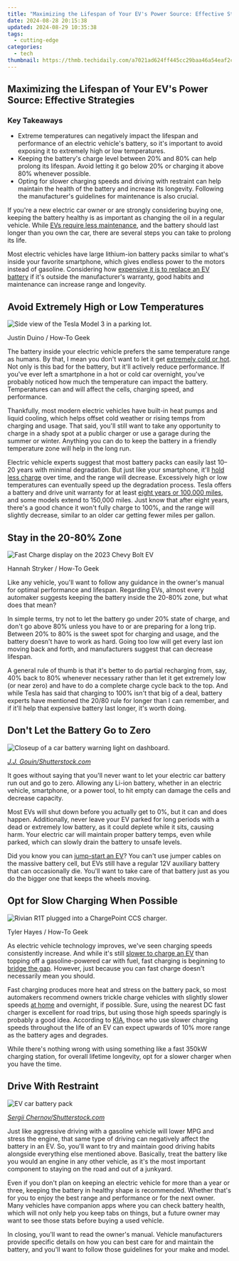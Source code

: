 ```yaml
---
title: "Maximizing the Lifespan of Your EV's Power Source: Effective Strategies"
date: 2024-08-28 20:15:38
updated: 2024-08-29 10:35:38
tags:
  - cutting-edge
categories:
  - tech
thumbnail: https://thmb.techidaily.com/a7021ad624ff445cc29baa46a54eaf2cd9c23802b899b1042a541c20e9321a2f.jpg
---
```


## Maximizing the Lifespan of Your EV's Power Source: Effective Strategies

### Key Takeaways

* Extreme temperatures can negatively impact the lifespan and performance of an electric vehicle's battery, so it's important to avoid exposing it to extremely high or low temperatures.
* Keeping the battery's charge level between 20% and 80% can help prolong its lifespan. Avoid letting it go below 20% or charging it above 80% whenever possible.
* Opting for slower charging speeds and driving with restraint can help maintain the health of the battery and increase its longevity. Following the manufacturer's guidelines for maintenance is also crucial.

 If you're a new electric car owner or are strongly considering buying one, keeping the battery healthy is as important as changing the oil in a regular vehicle. While [EVs require less maintenance](https://screen-recording.techidaily.com/in-2024-budget-desktop-encoder-hacks-and-tips/), and the battery should last longer than you own the car, there are several steps you can take to prolong its life.

 Most electric vehicles have large lithium-ion battery packs similar to what's inside your favorite smartphone, which gives endless power to the motors instead of gasoline. Considering how [expensive it is to replace an EV battery](https://phone-solutions.techidaily.com/best-android-data-recovery-retrieve-lost-pictures-from-oppo-reno-11f-5g-by-fonelab-android-recover-pictures/) if it's outside the manufacturer's warranty, good habits and maintenance can increase range and longevity.

##  Avoid Extremely High or Low Temperatures

![Side view of the Tesla Model 3 in a parking lot.](https://static1.howtogeekimages.com/wordpress/wp-content/uploads/2023/08/tesla-model-3-side-view.jpg) 

Justin Duino / How-To Geek

 The battery inside your electric vehicle prefers the same temperature range as humans. By that, I mean you don't want to let it get [extremely cold or hot](https://some-techniques.techidaily.com/new-how-to-use-luts-in-premiere-pro/). Not only is this bad for the battery, but it'll actively reduce performance. If you've ever left a smartphone in a hot or cold car overnight, you've probably noticed how much the temperature can impact the battery. Temperatures can and will affect the cells, charging speed, and performance.

 Thankfully, most modern electric vehicles have built-in heat pumps and liquid cooling, which helps offset cold weather or rising temps from charging and usage. That said, you'll still want to take any opportunity to charge in a shady spot at a public charger or use a garage during the summer or winter. Anything you can do to keep the battery in a friendly temperature zone will help in the long run.

 Electric vehicle experts suggest that most battery packs can easily last 10–20 years with minimal degradation. But just like your smartphone, it'll [hold less charge](https://youtube-web.techidaily.com/ed-in-2024-youtubes-earnings-go-up-with-500-subs/) over time, and the range will decrease. Excessively high or low temperatures can eventually speed up the degradation process. Tesla offers a battery and drive unit warranty for at least [eight years or 100,000 miles](https://www.tesla.com/support/vehicle-warranty), and some models extend to 150,000 miles. Just know that after eight years, there's a good chance it won't fully charge to 100%, and the range will slightly decrease, similar to an older car getting fewer miles per gallon.

##  Stay in the 20-80% Zone

![Fast Charge display on the 2023 Chevy Bolt EV](https://static1.howtogeekimages.com/wordpress/wp-content/uploads/2023/04/674d5066.jpg) 

Hannah Stryker / How-To Geek

 Like any vehicle, you'll want to follow any guidance in the owner's manual for optimal performance and lifespan. Regarding EVs, almost every automaker suggests keeping the battery inside the 20-80% zone, but what does that mean?

 In simple terms, try not to let the battery go under 20% state of charge, and don't go above 80% unless you have to or are preparing for a long trip. Between 20% to 80% is the sweet spot for charging and usage, and the battery doesn't have to work as hard. Going too low will get every last ion moving back and forth, and manufacturers suggest that can decrease lifespan.

 A general rule of thumb is that it's better to do partial recharging from, say, 40% back to 80% whenever necessary rather than let it get extremely low (or near zero) and have to do a complete charge cycle back to the top. And while Tesla has said that charging to 100% isn't that big of a deal, battery experts have mentioned the 20/80 rule for longer than I can remember, and if it'll help that expensive battery last longer, it's worth doing.

##  Don't Let the Battery Go to Zero

![Closeup of a car battery warning light on dashboard.](https://static1.howtogeekimages.com/wordpress/wp-content/uploads/2022/08/17d4c7d7.jpg) 

_[J.J. Gouin/Shutterstock.com](https://www.shutterstock.com/image-photo/car-battery-warning-light-on-dashboard-2035758833)_

 It goes without saying that you'll never want to let your electric car battery run out and go to zero. Allowing any Li-ion battery, whether in an electric vehicle, smartphone, or a power tool, to hit empty can damage the cells and decrease capacity.

 Most EVs will shut down before you actually get to 0%, but it can and does happen. Additionally, never leave your EV parked for long periods with a dead or extremely low battery, as it could deplete while it sits, causing harm. Your electric car will maintain proper battery temps, even while parked, which can slowly drain the battery to unsafe levels.

 Did you know you can [jump-start an EV](https://some-knowledge.techidaily.com/2024-approved-gopros-deep-sea-capturing-unforgettable-underwater-scenes/)? You can't use jumper cables on the massive battery cell, but EVs still have a regular 12V auxiliary battery that can occasionally die. You'll want to take care of that battery just as you do the bigger one that keeps the wheels moving.

##  Opt for Slow Charging When Possible

![Rivian R1T plugged into a ChargePoint CCS charger.](https://static1.howtogeekimages.com/wordpress/wp-content/uploads/2023/08/52766636975_33e3991188_o.jpg) 

Tyler Hayes / How-To Geek

 As electric vehicle technology improves, we've seen charging speeds consistently increase. And while it's still [slower to charge an EV](https://video-screen-grab.techidaily.com/updated-unparalleled-free-console-reproduction-software-for-2024/) than topping off a gasoline-powered car with fuel, fast charging is beginning to [bridge the gap](https://howto.techidaily.com/fix-cant-take-screenshot-due-to-security-policy-on-xiaomi-civi-3-disney-100th-anniversary-edition-drfone-by-drfone-fix-android-problems-fix-android-problems/). However, just because you can fast charge doesn't necessarily mean you should.

 Fast charging produces more heat and stress on the battery pack, so most automakers recommend owners trickle charge vehicles with slightly slower speeds [at home](https://tech-recovery.techidaily.com/most-enjoyable-kid-approved-movies-available-on-netflix/) and overnight, if possible. Sure, using the nearest DC fast charger is excellent for road trips, but using those high speeds sparingly is probably a good idea. According to [KIA](https://www.kia.com/dm/discover-kia/ask/how-to-extend-ev-battery-life.html?), those who use slower charging speeds throughout the life of an EV can expect upwards of 10% more range as the battery ages and degrades.

 While there's nothing wrong with using something like a fast 350kW charging station, for overall lifetime longevity, opt for a slower charger when you have the time.

##  Drive With Restraint

![EV car battery pack](https://static1.howtogeekimages.com/wordpress/wp-content/uploads/2022/04/3c6fd70e.jpg) 

_[Sergii Chernov/Shutterstock.com](https://www.shutterstock.com/image-photo/ev-car-battery-pack-electric-lithium-1297860037)_

 Just like aggressive driving with a gasoline vehicle will lower MPG and stress the engine, that same type of driving can negatively affect the battery in an EV. So, you'll want to try and maintain good driving habits alongside everything else mentioned above. Basically, treat the battery like you would an engine in any other vehicle, as it's the most important component to staying on the road and out of a junkyard.

 Even if you don't plan on keeping an electric vehicle for more than a year or three, keeping the battery in healthy shape is recommended. Whether that's for you to enjoy the best range and performance or for the next owner. Many vehicles have companion apps where you can check battery health, which will not only help you keep tabs on things, but a future owner may want to see those stats before buying a used vehicle.

 In closing, you'll want to read the owner's manual. Vehicle manufacturers provide specific details on how you can best care for and maintain the battery, and you'll want to follow those guidelines for your make and model.

<ins class="adsbygoogle"
     style="display:block"
     data-ad-format="autorelaxed"
     data-ad-client="ca-pub-7571918770474297"
     data-ad-slot="1223367746"></ins>



<ins class="adsbygoogle"
     style="display:block"
     data-ad-client="ca-pub-7571918770474297"
     data-ad-slot="8358498916"
     data-ad-format="auto"
     data-full-width-responsive="true"></ins>

